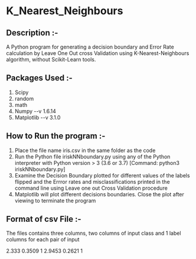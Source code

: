# K_Nearest_Neighbours

Description :-
------------
A Python program for generating a decision boundary and Error Rate calculation by Leave One Out cross Validation using K-Nearest-Neighbours algorithm, without Scikit-Learn tools.

Packages Used :-
--------------
1. Scipy
2. random
3. math
4. Numpy --v 1.6.14
5. Matplotlib --v 3.1.0

How to Run the program :-
----------------------
1. Place the file name iris.csv in the same folder as the code
2. Run the Python file iriskNNboundary.py using any of the Python interpreter with Python version > 3 (3.6 or 3.7) [Command: python3 iriskNNboundary.py]
3. Examine the Decision Boundary plotted for different values of the labels flipped and the Errror rates and misclassifications printed in the command line using Leave one out Cross Validation procedure
4. Matplotlib will plot different decisions boundaries. Close the plot after viewing to terminate the program

Format of csv File :-
-------------------
The files contains three columns, two columns of input class and 1 label columns for each pair of input

2.333	0.3509	1
2.9453	0.2621	1
